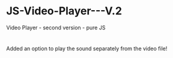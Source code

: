 # JS-Video-Player---V.2
Video Player - second version - pure JS
#
Added an option to play the sound separately from the video file!
